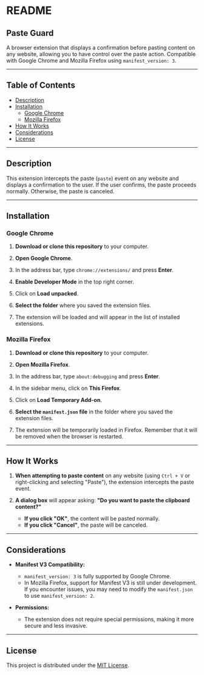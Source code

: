 # README

## Paste Guard

A browser extension that displays a confirmation before pasting content on any website, allowing you to have control over the paste action. Compatible with Google Chrome and Mozilla Firefox using `manifest_version: 3`.

---

## Table of Contents

- [Description](#description)
- [Installation](#installation)
  - [Google Chrome](#google-chrome)
  - [Mozilla Firefox](#mozilla-firefox)
- [How It Works](#how-it-works)
- [Considerations](#considerations)
- [License](#license)

---

## Description

This extension intercepts the paste (`paste`) event on any website and displays a confirmation to the user. If the user confirms, the paste proceeds normally. Otherwise, the paste is canceled.

---

## Installation

### Google Chrome

1. **Download or clone this repository** to your computer.

2. **Open Google Chrome**.

3. In the address bar, type `chrome://extensions/` and press **Enter**.

4. **Enable Developer Mode** in the top right corner.

5. Click on **Load unpacked**.

6. **Select the folder** where you saved the extension files.

7. The extension will be loaded and will appear in the list of installed extensions.

### Mozilla Firefox

1. **Download or clone this repository** to your computer.

2. **Open Mozilla Firefox**.

3. In the address bar, type `about:debugging` and press **Enter**.

4. In the sidebar menu, click on **This Firefox**.

5. Click on **Load Temporary Add-on**.

6. **Select the `manifest.json` file** in the folder where you saved the extension files.

7. The extension will be temporarily loaded in Firefox. Remember that it will be removed when the browser is restarted.

---

## How It Works

1. **When attempting to paste content** on any website (using `Ctrl + V` or right-clicking and selecting "Paste"), the extension intercepts the paste event.

2. **A dialog box** will appear asking: **"Do you want to paste the clipboard content?"**

   - **If you click "OK"**, the content will be pasted normally.
   - **If you click "Cancel"**, the paste will be canceled.

---

## Considerations

- **Manifest V3 Compatibility:**

  - `manifest_version: 3` is fully supported by Google Chrome.
  - In Mozilla Firefox, support for Manifest V3 is still under development. If you encounter issues, you may need to modify the `manifest.json` to use `manifest_version: 2`.

- **Permissions:**

  - The extension does not require special permissions, making it more secure and less invasive.

---

## License

This project is distributed under the [MIT License](LICENSE).